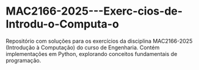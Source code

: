 # MAC2166-2025---Exerc-cios-de-Introdu-o-Computa-o
Repositório com soluções para os exercícios da disciplina MAC2166-2025 (Introdução à Computação) do curso de Engenharia. Contém implementações em Python, explorando conceitos fundamentais de programação.

